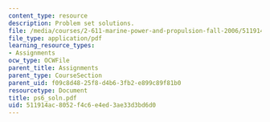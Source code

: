 ```yaml
---
content_type: resource
description: Problem set solutions.
file: /media/courses/2-611-marine-power-and-propulsion-fall-2006/511914ac8052f4c6e4ed3ae33d3bd6d0_ps6_soln.pdf
file_type: application/pdf
learning_resource_types:
- Assignments
ocw_type: OCWFile
parent_title: Assignments
parent_type: CourseSection
parent_uid: f09c8d48-25f8-d4b6-3fb2-e899c89f81b0
resourcetype: Document
title: ps6_soln.pdf
uid: 511914ac-8052-f4c6-e4ed-3ae33d3bd6d0
---
```

